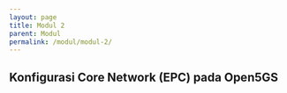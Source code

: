 ```yaml
---
layout: page
title: Modul 2
parent: Modul
permalink: /modul/modul-2/
---
```


## Konfigurasi Core Network (EPC) pada Open5GS
